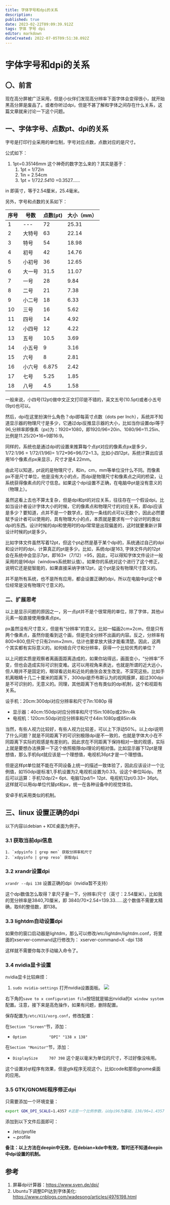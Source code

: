 ```yaml
---
title: 字体字号和dpi的关系
description: 
published: true
date: 2023-02-22T09:09:39.912Z
tags: 字体 字号 dpi
editor: markdown
dateCreated: 2022-07-05T09:51:38.092Z
---
```


# 字体字号和dpi的关系

## 〇、前言

现在高分屏被广泛采用，但是小伙伴们发现高分辨率下面字体会变得很小，就开始黑高分屏是废品了。或者你听过dpi，但是不甚了解和字体之间存在什么关系，这篇文章就来讨论一下这个问题。

## 一、字体字号、点数pt、dpi的关系

字号是打印行业采用的单位制，字号对应点数，点数对应的是尺寸。

公式如下：

1. 1pt=0.35146mm 这个神奇的数字怎么来的？其实是基于：
   1. 1pt = 1/72in
   2. 1in = 2.54cm
   3. 1pt = 1/72*2.54*10 =0.3527……

in 即英寸，等于2.54厘米，25.4毫米。

另外，字号和点数的关系如下：

| 序号 | 号数   | 点数(pt) | 大小（mm） |
| ---- | ------ | -------- | ---------- |
| 1    | ---    | 72       | 25.31      |
| 2    | 大特号 | 63       | 22.14      |
| 3    | 特号   | 54       | 18.98      |
| 4    | 初号   | 42       | 14.76      |
| 5    | 小初号 | 36       | 12.65      |
| 6    | 大一号 | 31.5     | 11.07      |
| 7    | 一号   | 28       | 9.84       |
| 8    | 二号   | 21       | 7.38       |
| 9    | 小二号 | 18       | 6.33       |
| 10   | 三号   | 16       | 5.62       |
| 11   | 四号   | 14       | 4.92       |
| 12   | 小四号 | 12       | 4.22       |
| 13   | 五号   | 10.5     | 3.69       |
| 14   | 小五号 | 9        | 3.16       |
| 15   | 六号   | 8        | 2.81       |
| 16   | 小六号 | 6.875    | 2.42       |
| 17   | 七号   | 5.25     | 1.85       |
| 18   | 八号   | 4.5      | 1.58       |

一般来说，小四号(12pt)做中文正文打印是不错的，英文五号(10.5pt)或者小五号(9pt)也可以。

然后，dpi在这里扮演什么角色？dpi即每英寸点数（dots per Inch），系统并不知道显示器的物理尺寸是多少，它通过dpi反推显示器的大小，比如当你设置dpi等于96,分辨率即像素（px)为：1920×1080，即1920/96=20in、1080/96=11.25in、比例是11.25/20*16=9即16:9。

同样的，系统也是通过dpi的设置来推算每个点pt对应的像素点px是多少，1/72:1/96 = 1/72/(1/96)= 1/72*96=96/72=1.3。比如小四12pt，系统计算出应该用16个像素点px来显示，尺寸才是4.22mm。

由此可以知道，pt说的是物理尺寸，和in，cm，mm等单位没什么不同。而像素px不是尺寸单位，他是没有大小的点，而dpi是物理尺寸和像素点之间的桥梁，让系统获得像素点的尺寸信息。如果这个dpi设置不正确，在电脑中pt是没有意义的（物理上）。

虽然这看上去也不算太复杂，但是dpi和pt的对应关系，往往存在一个假设dpi。比如当设计者设计字体大小的时候，它的像素点和物理尺寸的对应关系，即dpi应该是多少？要知道，点并不是一个数学点，因为一条线的点可以无数个，因此必然要赋予设计者可以使用的，具有物理大小的点，本质就是要求有一个设计时的类似dpi的东西。设计时候的dpi和使用时的dpi常常是出现偏差的，这时就要重新计算设计时候的pt是多少。

比如字体文件虽然写着12pt，但这个pt必然是基于某个dpi的，系统通过自己的dpi和设计时的dpi，计算真正的pt是多少。比如，系统dpi是163, 字体文件内的12pt会在系统中会显示7pt，即163×（7/12）=95，因此，可以得知字体文件设计一般采用的是96dpi（windows系统默认值）。如果你的系统对这个进行了这个修正，说明它还是挺智能的，如果直接采纳字体12pt，这个pt是没有物理尺寸意义的。

并不是所有系统，也不是所有应用，都会设置正确的dpi，所以在电脑中pt这个单位经常是没有物理尺寸意义的。

### 二、扩展思考

以上是显示问题的原因之一，另一点pt并不是个很常用的单位，除了字体，其他ui元素一般直接使用像素点px。

px虽然没有尺寸意义，但是有“分辨率”的意义。比如一幅画2cm×2cm，但是只有两个像素点，虽然你能看到这个画，但是完全分辨不出画的内容。反之，分辨率有800×800,但尺寸只有2mm×2mm，估计也要拿放大镜才能看清楚。因此，这两个其实都有实际意义的。如何结合尺寸和分辨率，获得一个比较优秀的单位？

以上问题实质是观察者离画面距离造成的，如果你站得远，画面变小，“分辨率”不变，但也会造成实际可识别变难。这可以用视角来表达，也就是所谓的近大远小，但人眼并不是固定的，眼球看远处和近处的曲张会发生改变。不深究这些。比如手机离眼睛十几二十厘米的距离下，300dpi是乔布斯认为的视网膜屏，超过300dpi是不可识别的，无意义的。同理，其他距离下也有类似的dpi机制，这个和视距有关系。

设手机：20cm:300dpi对应分辨率和尺寸7in:1080p 得

- 显示器：40cm:150dpi对应分辨率和尺寸15in:1080p或29in:4k
- 电视机：120cm:50dpi对应分辨率和尺寸44in:1080p或85in:4k

当然，有些人视力比较好，有些人视力比较差，可以上下浮动50%。以上dpi说明了什么问题？就是不同距离下的可识别极限dpi是不一致的，也就是字体大小在不同距离下实际的观感是有差别的。因此求在不同距离下保持相对一致的观感，实际上就是要想办法换算一下这个依照极限dpi理论的相对值。比如显示器下12pt是理想值，那么手机6pt就应该是一个理想值，电视机36pt才是一个理想值。

但是这样pt单位就不能在不同设备上统一的描述一致体验了，因此应该设计一个比例值，如150dpi是标准1,手机设置为2,电视机设置为0.33。设这个单位叫dp。 然后可以运算：手机12dp/2= 6pt、电脑12pd/1= 12pt、电视机12pt/0.33= 36pt。这样就可以用dp单位代替pt和px，统一在各种设备中的视觉体验。

安卓手机采用类似的机制。

## 三、linux 设置正确的dpi

以下内容以debian + KDE桌面为例子。

### 3.1 获取当前dpi信息

    1. `xdpyinfo | grep men` 获取分辨率和尺寸 
    2. `xdpyinfo | grep reso` 获取dpi

### 3.2 xrandr设置dpi

`xrandr --dpi 138` 设置正确的dpi（nvidia暂不支持）

这个dpi数值怎么取得？拿尺子量一下，分辨率/尺寸（英寸：2.54厘米）。比如我的宽分辨率是3840,70厘米，即 3840/70×2.54=139.33……这个数值不需要太精确，取6的整倍数，即138。

### 3.3 lightdm自动设置dpi

如果你的窗口启动器是lightdm，那么可以修改/etc/lightdm/lightdm.conf，将里面的xserver-command这行修改为：
xserver-command=X -dpi 138

这样就不需要你每次手动输入命令了。

### 3.4 nvidia显卡设置

nvidia显卡比较麻烦：

1. `sudo nvidia-settings` 打开nvidia设置面板。
   ![](https://gitee.com/deepinwiki/wiki/raw/master/pics/nvidia-settings2019-04-28-13-05-39.png)

右下角的`save to x configuration file`按钮就是输出nvidia的`X window system`配置。注意，接下来是高危操作，如果有问题，删除配置。

保存配置为`/etc/X11/xorg.conf`，修改配置：

在`Section "Screen"`节，添加：

- `Option          "DPI" "138 x 138"`

在`Section "Monitor"`节，添加：

- `DisplaySize     707 398` 这个是以毫米为单位的尺寸，不过好像没啥用。

这个设置对qt程序有效果，但是gtk程序无视这个。比如code和那些gnome桌面的应用。

### 3.5 GTK/GNOME程序修正dpi

只需要添加一个环境变量：

```bash
export GDK_DPI_SCALE=1.4357 #这是一个比例参数，以dpi96为基础，138/96=1.4357
```

添加到以下文件后面即可：

- /etc/profile
- ~.profile

**备注：以上方法在deepin中无效，在debian+kde中有效，暂时还不知道deepin中dpi设置的机制。**

## 参考

1. 屏幕dpi计算器：<https://www.sven.de/dpi/>
2. Ubuntu下调整DPI达到字体美化: <https://www.cnblogs.com/wadesong/articles/4976198.html>
